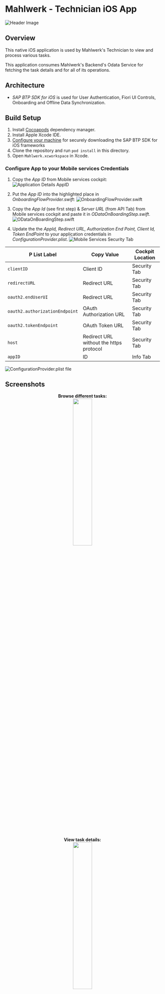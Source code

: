 # Mahlwerk - Technician iOS App

![Header Image](images/Header_ios.png)

## Overview

This native iOS application is used by Mahlwerk's Technician to view and process various tasks.  

This application consumes Mahlwerk's Backend's Odata Service for fetching the task details and for all of its operations.

## Architecture

- *SAP BTP SDK for iOS* is used for User Authentication, Fiori UI Controls, Onboarding and Offline Data Synchronization.

## Build Setup

1. Install [Cocoapods](https://cocoapods.org/) dependency manager.
2. Install Apple Xcode IDE.
3. [Configure your machine](https://github.com/SAP-samples/cloud-sdk-ios-specs#obtaining-technical-user--password) for securely downloading the SAP BTP SDK for iOS frameworks
4. Clone the repository and run `pod install` in this directory.
5. Open `Mahlwerk.xcworkspace` in Xcode.

### Configure App to your Mobile services Credentials

1. Copy the *App ID* from Mobile services cockpit:
![Application Details AppID](images/AppId.png)

2. Put the *App ID* into the highlighted place in *OnboardingFlowProvider.swift*:
![OnboardingFlowProvider.swift](images/OFP.png)

3. Copy the *App Id* (see first step) & *Server URL* (from API Tab) from Mobile services cockpit and paste it in *ODataOnBoardingStep.swift*.
![ODataOnBoardingStep.swift](images/OOS.png)

4. Update the the *AppId, Redirect URL, Authorization End Point, Client Id, Token EndPoint* to your application credentials in *ConfigurationProvider.plist*.
![Mobile Services Security Tab](images/Authorization.png)

  | P List Label | Copy Value | Cockpit Location |
  | --- | --- | --- |
  | `clientID` | Client ID | Security Tab |
  | `redirectURL` | Redirect URL | Security Tab |
  | `oauth2.endUserUI` | Redirect URL | Security Tab |
  | `oauth2.authorizationEndpoint` | OAuth Authorization URL | Security Tab |
  | `oauth2.tokenEndpoint` | OAuth Token URL | Security Tab |
  | `host` | Redirect URL without the https protocol | Security Tab |
  | `appID` | ID | Info Tab |

  ![ConfigurationProvider.plist file](images/ConfigProvider.png)

## Screenshots

<p align="center">
  <b>Browse different tasks:</b><br>
  <img src="images/Tasks.png" width="35%">
</p>
<br><br>

<p align="center">
  <b>View task details:</b><br>
  <img src="images/ScheduledTask.png" width="35%">
</p>
<br><br>

<p align="center">
  <b>Update task status:</b><br>
  <img src="images/ChangeStatus.png" width="35%">
</p>
<br><br>

<p align="center">
  <b>View location of task:</b><br>
  <img src="images/Navigation.png" width="35%">
</p>
<br><br>

<p align="center">
  <b>View locations of all tasks:</b><br>
  <img src="images/MapTasks.png" width="35%">
</p>
<br><br>

<p align="center">
  <b>View customer details:</b><br>
  <img src="images/Profile.png" width="35%">
</p>
